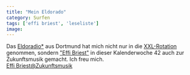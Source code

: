 ```yaml
---
title: "Mein Eldorado"
category: Surfen
tags: ['effi briest', 'leseliste']
image: 
---
```


Das [Eldoradio\*](http://www.eldoradio.de/) aus Dortmund hat mich nicht nur in die [XXL-Rotation](http://www.misantropolis.de/2008/10/heavy-rotation/) genommen, sondern ["Effi Briest"](/musik/effi-briest) in dieser Kalenderwoche 42 auch zur Zukunftsmusik gemacht. Ich freu mich.  
[Effi Briest@Zukunftsmusik](http://www.eldoradio.de/liedgut/zukunftsmusik.php)